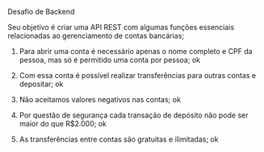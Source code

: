 Desafio de Backend

Seu objetivo é criar uma API REST com algumas funções essenciais relacionadas ao gerenciamento de contas bancárias;

  1. Para abrir uma conta é necessário apenas o nome completo e CPF da pessoa, mas só é permitido uma conta por pessoa; ok

  2. Com essa conta é possível realizar transferências para outras contas e depositar; ok
  
  3. Não aceitamos valores negativos nas contas; ok

  4. Por questão de segurança cada transação de depósito não pode ser maior do que R$2.000; ok

  5. As transferências entre contas são gratuitas e ilimitadas; ok
